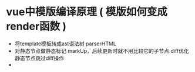 
# vue中模版编译原理 ( 模版如何变成render函数 ) 

 - 将template模板转成ast语法树 parserHTML
 - 对静态节点做静态标记 markUp，后续更新时就不用比较它的子节点
   diff优化 静态节点跳过diff操作
 -   